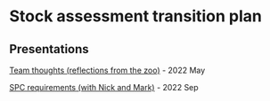# Stock assessment transition plan

## Presentations

[Team thoughts (reflections from the
zoo)](pdf/2022_05_19_team_thoughts/2022_05_19_team_thoughts.pdf) - 2022 May

[SPC requirements (with Nick and
Mark)](pdf/2022_09_15_spc_requirements/2022_09_15_spc_requirements.pdf) - 2022
Sep
